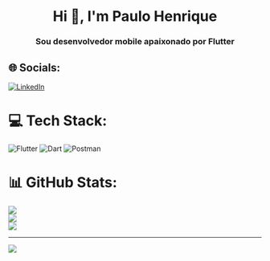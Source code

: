 <h1 align="center">Hi 👋, I'm Paulo Henrique</h1>
<h3 align="center">Sou desenvolvedor mobile apaixonado por Flutter</h3>


## 🌐 Socials:
[![LinkedIn](https://img.shields.io/badge/LinkedIn-%230077B5.svg?logo=linkedin&logoColor=white)](https://linkedin.com/in/https://www.linkedin.com/in/paulo-henrique-de-paiva-barbosa-justino-375204256/) 

# 💻 Tech Stack:
![Flutter](https://img.shields.io/badge/Flutter-%2302569B.svg?style=for-the-badge&logo=Flutter&logoColor=white) ![Dart](https://img.shields.io/badge/dart-%230175C2.svg?style=for-the-badge&logo=dart&logoColor=white) ![Postman](https://img.shields.io/badge/Postman-FF6C37?style=for-the-badge&logo=postman&logoColor=white)
# 📊 GitHub Stats:
![](https://github-readme-stats.vercel.app/api?username=paulohenriquejustino&theme=dark&hide_border=false&include_all_commits=false&count_private=false)<br/>
![](https://github-readme-streak-stats.herokuapp.com/?user=paulohenriquejustino&theme=dark&hide_border=false)<br/>
![](https://github-readme-stats.vercel.app/api/top-langs/?username=paulohenriquejustino&theme=dark&hide_border=false&include_all_commits=false&count_private=false&layout=compact)

---
[![](https://visitcount.itsvg.in/api?id=paulohenriquejustino&icon=0&color=0)](https://visitcount.itsvg.in)

<!-- Proudly created with GPRM ( https://gprm.itsvg.in ) -->
